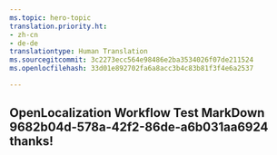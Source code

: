 ```yaml
---
ms.topic: hero-topic
translation.priority.ht:
- zh-cn
- de-de
translationtype: Human Translation
ms.sourcegitcommit: 3c2273ecc564e98486e2ba3534026f07de211524
ms.openlocfilehash: 33d01e892702fa6a8acc3b4c83b81f3f4e6a2537

---
```

## OpenLocalization Workflow Test MarkDown 9682b04d-578a-42f2-86de-a6b031aa6924 thanks!



<!--HONumber=Jul16_HO4-->


